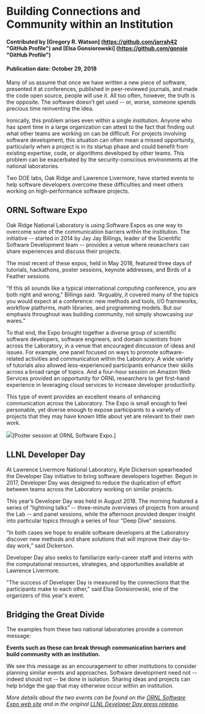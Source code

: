 # Building Connections and Community within an Institution

#### Contributed by [Gregory R. Watson] (https://github.com/jarrah42 "GitHub Profile") and [Elsa Gonsiorowski] (https://github.com/gonsie "GitHub Profile")

#### Publication date: October 29, 2018

Many of us assume that once we have written a new piece of software, presented it at conferences, published in peer-reviewed journals, and made the code open source, people will use it. All too often, however, the truth is the opposite. The software doesn’t get used -- or, worse, someone spends precious time reinventing the idea. 

Ironically, this problem arises even within a single institution. Anyone who has spent time in a large organization can attest to the fact that finding out what other teams are working on can be difficult. For projects involving software development, this situation can often mean a missed opportunity, particularly when a project is in its startup phase and could benefit from existing expertise, code, or algorithms developed by other teams. This problem can be exacerbated by the security-conscious environments at the national laboratories. 

Two DOE labs, Oak Ridge and Lawrence Livermore, have started events to help software developers overcome these difficulties and meet others working on high-performance software projects.

## ORNL Software Expo

Oak Ridge National Laboratory is using Software Expos as one way to overcome some of the communication barriers within the institution. The initiative -- started in 2014 by Jay Jay Billings, leader of the Scientific Software Development team -- provides a venue where researchers can share experiences and discuss their projects.

The most recent of these expos, held in May 2018, featured three days of tutorials, hackathons, poster sessions, keynote addresses, and Birds of a Feather sessions.

“If this all sounds like a typical international computing conference, you are both right and wrong,” Billings said. “Arguably, it covered many of the topics you would expect at a conference: new methods and tools, I/O frameworks, workflow platforms, math libraries, and programming models. But our emphasis throughout was building community, not simply showcasing our wares.”

To that end, the Expo brought together a diverse group of scientific software developers, software engineers, and domain scientists from across the Laboratory, in a venue that encouraged discussion of ideas and issues. For example, one panel focused on ways to promote software-related activities and communication within the Laboratory. A wide variety of tutorials also allowed less-experienced participants enhance their skills across a broad range of topics. And a four-hour session on Amazon Web Services provided an opportunity for ORNL researchers to get first-hand experience in leveraging cloud services to increase developer productivity. 

This type of event provides an excellent means of enhancing communication across the Laboratory. The Expo is small enough to feel personable, yet diverse enough to expose participants to a variety of projects that they may have known little about yet are relevant to their own work.

<img src='https://github.com/betterscientificsoftware/images/raw/master/Blog_ORNLSoftwareExpo_Poster.jpg' class='page' />[Poster session at ORNL Software Expo.] 

## LLNL Developer Day

At Lawrence Livermore National Laboratory, Kyle Dickerson spearheaded the Developer Day initiative to bring software developers together. Begun in 2017, Developer Day was designed to reduce the duplication of effort between teams across the Laboratory working on similar projects. 

This year’s Developer Day was held in August 2018. The morning featured a series of “lightning talks” -- three-minute overviews of projects from around the Lab -- and panel sessions, while the afternoon provided deeper insight into particular topics through a series of four "Deep Dive" sessions.

“In both cases we hope to enable software developers at the Laboratory discover new methods and share solutions that will improve their day-to-day work,” said Dickerson.

Developer Day also seeks to familiarize early-career staff and interns with the computational resources, strategies, and opportunities available at Lawrence Livermore. 

"The success of Developer Day is measured by the connections that the participants make to each other," said Elsa Gonsiorowski, one of the organizers of this year's event.

## Bridging the Great Divide

The examples from these two national laboratories provide a common message: 

**Events such as these can break through communication barriers and build community with an institution.**

We see this message as an encouragement to other institutions to consider planning similar events and approaches. Software development need not -- indeed should not -- be done in isolation. Sharing ideas and projects can help bridge the gap that may otherwise occur within an institution.

*More details about the two events can be found on the [ORNL Software Expo web site](https://software.ornl.gov/expo/) and in
the original [LLNL Developer Day press release](https://computation.llnl.gov/newsroom/second-annual-developer-day-continues-build-success).*

<!---
Publish: preview
RSS update: 2018-10-29
Categories: collaboration
Topics: communication
Tags: bssw-blog-article
Level: 2
Prerequisites: default
Aggregate: none
--->
